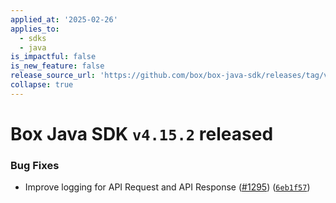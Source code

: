 ```yaml
---
applied_at: '2025-02-26'
applies_to:
  - sdks
  - java
is_impactful: false
is_new_feature: false
release_source_url: 'https://github.com/box/box-java-sdk/releases/tag/v4.15.2'
collapse: true
---
```


# Box Java SDK `v4.15.2` released

### Bug Fixes

* Improve logging for API Request and API Response ([#1295][1]) ([`6eb1f57`][2])

[1]: https://github.com/box/box-java-sdk/issues/1295

[2]: https://github.com/box/box-java-sdk/commit/6eb1f57a584571b46daa14d045a36bca382493fa
